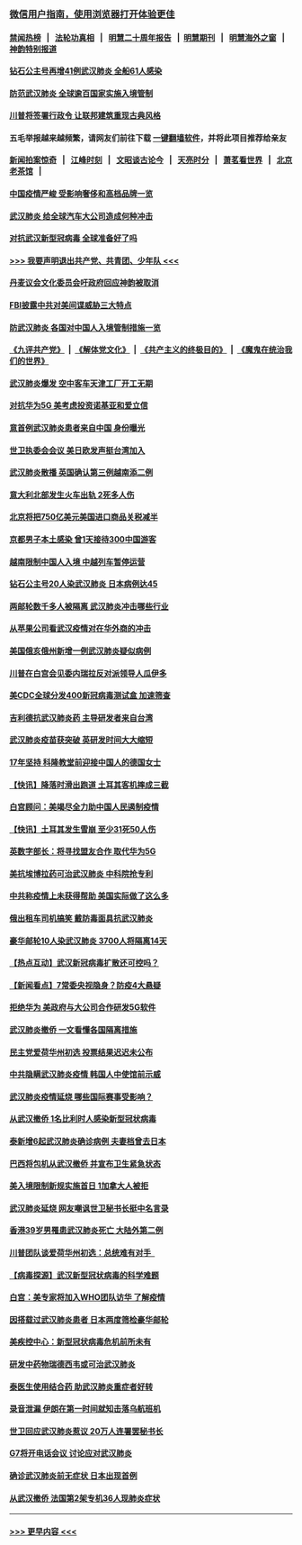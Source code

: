 ### [微信用户指南，使用浏览器打开体验更佳](https://github.com/gfw-breaker/banned-news1/blob/master/indexes/wechat-guide.md?t=0)
#### [禁闻热榜](热点新闻.md?t=0)  &nbsp;&nbsp;|&nbsp;&nbsp; [法轮功真相](https://github.com/gfw-breaker/truth/blob/master/README.md?t=0) &nbsp;&nbsp;|&nbsp;&nbsp; [明慧二十周年报告](https://github.com/gfw-breaker/mh-reports/blob/master/README.md?t=0) &nbsp;&nbsp;|&nbsp;&nbsp;[明慧期刊](https://github.com/gfw-breaker/mh-qikan) &nbsp;&nbsp;|&nbsp;&nbsp; [明慧海外之窗](https://github.com/gfw-breaker/mh-news/blob/master/README.md?t=0) &nbsp;&nbsp;|&nbsp;&nbsp; [神韵特别报道](https://github.com/gfw-breaker/mh-news/blob/master/shenyun.md?t=0)
#### [钻石公主号再增41例武汉肺炎 全船61人感染](../pages/nsc418/n11850401.md?t=02071822) 
#### [防范武汉肺炎 全球逾百国家实施入境管制](../pages/nsc418/n11850557.md?t=02071822) 
#### [川普将签署行政令 让联邦建筑重现古典风格](../pages/nsc418/n11850654.md?t=02071822) 
#### 五毛举报越来越频繁，请网友们前往下载 [一键翻墙软件](https://github.com/gfw-breaker/ssr-accounts)，并将此项目推荐给亲友
#### [新闻拍案惊奇](https://github.com/gfw-breaker/banned-news1/blob/master/pages/link4.md) &nbsp;&nbsp;|&nbsp;&nbsp; [江峰时刻](https://github.com/gfw-breaker/banned-news1/blob/master/pages/link4.md) &nbsp;&nbsp;|&nbsp;&nbsp; [文昭谈古论今](https://github.com/gfw-breaker/banned-news1/blob/master/pages/link4.md) &nbsp;&nbsp;|&nbsp;&nbsp; [天亮时分](https://github.com/gfw-breaker/banned-news1/blob/master/pages/link4.md) &nbsp;&nbsp;|&nbsp;&nbsp; [萧茗看世界](https://github.com/gfw-breaker/banned-news1/blob/master/pages/link4.md) &nbsp;&nbsp;|&nbsp;&nbsp; [北京老茶馆](https://github.com/gfw-breaker/banned-news1/blob/master/pages/link4.md) &nbsp;&nbsp;|&nbsp;&nbsp; 
#### [中国疫情严峻 受影响奢侈和高档品牌一览](../pages/nsc418/n11850319.md?t=02071822) 
#### [武汉肺炎 给全球汽车大公司造成何种冲击](../pages/nsc418/n11850056.md?t=02071822) 
#### [对抗武汉新型冠病毒 全球准备好了吗](../pages/nsc418/n11850142.md?t=02071822) 
#### [>>> 我要声明退出共产党、共青团、少年队 <<<](https://github.com/begood0513/goodnews/blob/master/quit/letter.md) 
#### [丹麦议会文化委员会吁政府回应神韵被取消](../pages/nsc418/n11849312.md?t=02071822) 
#### [FBI披露中共对美间谍威胁三大特点](../pages/nsc418/n11849700.md?t=02071822) 
#### [防武汉肺炎 各国对中国人入境管制措施一览](../pages/nsc418/n11838726.md?t=02071822) 
#### [《九评共产党》](https://github.com/begood0513/9ping.md/blob/master/README.md) &nbsp;|&nbsp; [《解体党文化》](../../../../jtdwh.md/blob/master/README.md)  &nbsp;|&nbsp; [《共产主义的终极目的》](../../../../gczydzjmd.md/blob/master/README.md) &nbsp;|&nbsp; [《魔鬼在统治我们的世界》](../../../../mgztzwmdsj.md/blob/master/README.md) 
#### [武汉肺炎爆发 空中客车天津工厂开工无期](../pages/nsc418/n11849634.md?t=02071822) 
#### [对抗华为5G 美考虑投资诺基亚和爱立信](../pages/nsc418/n11849510.md?t=02071822) 
#### [意首例武汉肺炎患者来自中国 身份曝光](../pages/nsc418/n11849454.md?t=02071822) 
#### [世卫执委会会议 美日欧发声挺台湾加入](../pages/nsc418/n11849433.md?t=02071822) 
#### [武汉肺炎散播 英国确认第三例越南添二例](../pages/nsc418/n11849439.md?t=02071822) 
#### [意大利北部发生火车出轨 2死多人伤](../pages/nsc418/n11848999.md?t=02071822) 
#### [北京将把750亿美元美国进口商品关税减半](../pages/nsc418/n11848896.md?t=02071822) 
#### [京都男子本土感染 曾1天接待300中国游客](../pages/nsc418/n11848641.md?t=02071822) 
#### [越南限制中国人入境 中越列车暂停运营](../pages/nsc418/n11847844.md?t=02071822) 
#### [钻石公主号20人染武汉肺炎 日本病例达45](../pages/nsc418/n11847823.md?t=02071822) 
#### [两邮轮数千多人被隔离 武汉肺炎冲击哪些行业](../pages/nsc418/n11847456.md?t=02071822) 
#### [从苹果公司看武汉疫情对在华外商的冲击](../pages/nsc418/n11847586.md?t=02071822) 
#### [美国俄亥俄州新增一例武汉肺炎疑似病例](../pages/nsc418/n11847714.md?t=02071822) 
#### [川普在白宫会见委内瑞拉反对派领导人瓜伊多](../pages/nsc418/n11847391.md?t=02071822) 
#### [美CDC全球分发400新冠病毒测试盒 加速筛查](../pages/nsc418/n11847260.md?t=02071822) 
#### [吉利德抗武汉肺炎药 主导研发者来自台湾](../pages/nsc418/n11847064.md?t=02071822) 
#### [武汉肺炎疫苗获突破 英研发时间大大缩短](../pages/nsc418/n11846915.md?t=02071822) 
#### [17年坚持 科隆教堂前迎接中国人的德国女士](../pages/nsc418/n11846781.md?t=02071822) 
#### [【快讯】降落时滑出跑道 土耳其客机摔成三截](../pages/nsc418/n11847021.md?t=02071822) 
#### [白宫顾问：美竭尽全力助中国人民遏制疫情](../pages/nsc418/n11846756.md?t=02071822) 
#### [【快讯】土耳其发生雪崩 至少31死50人伤](../pages/nsc418/n11846680.md?t=02071822) 
#### [英数字部长：将寻找盟友合作 取代华为5G](../pages/nsc418/n11846485.md?t=02071822) 
#### [美抗埃博拉药可治武汉肺炎 中科院抢专利](../pages/nsc418/n11846409.md?t=02071822) 
#### [中共称疫情上未获得帮助 美国实际做了这么多](../pages/nsc418/n11846008.md?t=02071822) 
#### [俄出租车司机搞笑 戴防毒面具抗武汉肺炎](../pages/nsc418/n11845703.md?t=02071822) 
#### [豪华邮轮10人染武汉肺炎 3700人将隔离14天](../pages/nsc418/n11845543.md?t=02071822) 
#### [【热点互动】武汉新冠病毒扩散还可控吗？](../pages/nsc418/n11844750.md?t=02071822) 
#### [【新闻看点】7常委央视隐身？防疫4大悬疑](../pages/nsc418/n11844611.md?t=02071822) 
#### [拒绝华为 美政府与大公司合作研发5G软件](../pages/nsc418/n11844625.md?t=02071822) 
#### [武汉肺炎撤侨 一文看懂各国隔离措施](../pages/nsc418/n11844216.md?t=02071822) 
#### [民主党爱荷华州初选 投票结果迟迟未公布](../pages/nsc418/n11844207.md?t=02071822) 
#### [中共隐瞒武汉肺炎疫情 韩国人中使馆前示威](../pages/nsc418/n11844084.md?t=02071822) 
#### [武汉肺炎疫情延烧 哪些国际赛事受影响？](../pages/nsc418/n11843958.md?t=02071822) 
#### [从武汉撤侨 1名比利时人感染新型冠状病毒](../pages/nsc418/n11843977.md?t=02071822) 
#### [泰新增6起武汉肺炎确诊病例 夫妻档曾去日本](../pages/nsc418/n11843900.md?t=02071822) 
#### [巴西将包机从武汉撤侨 并宣布卫生紧急状态](../pages/nsc418/n11843418.md?t=02071822) 
#### [美入境限制新规实施首日 1加拿大人被拒](../pages/nsc418/n11843058.md?t=02071822) 
#### [武汉肺炎延烧 网友嘲讽世卫秘书长挺中名言录](../pages/nsc418/n11843056.md?t=02071822) 
#### [香港39岁男罹患武汉肺炎死亡 大陆外第二例](../pages/nsc418/n11843026.md?t=02071822) 
#### [川普团队谈爱荷华州初选：总统难有对手  ](../pages/nsc418/n11842867.md?t=02071822) 
#### [【病毒探源】武汉新型冠状病毒的科学难题](../pages/nsc418/n11842176.md?t=02071822) 
#### [白宫：美专家将加入WHO团队访华 了解疫情](../pages/nsc418/n11842198.md?t=02071822) 
#### [因搭载过武汉肺炎患者 日本两度筛检豪华邮轮](../pages/nsc418/n11842447.md?t=02071822) 
#### [美疾控中心：新型冠状病毒危机前所未有](../pages/nsc418/n11842406.md?t=02071822) 
#### [研发中药物瑞德西韦或可治武汉肺炎](../pages/nsc418/n11842100.md?t=02071822) 
#### [泰医生使用结合药 助武汉肺炎重症者好转](../pages/nsc418/n11842096.md?t=02071822) 
#### [录音泄漏 伊朗在第一时间就知击落乌航班机](../pages/nsc418/n11842002.md?t=02071822) 
#### [世卫回应武汉肺炎惹议 20万人连署罢秘书长](../pages/nsc418/n11841664.md?t=02071822) 
#### [G7将开电话会议 讨论应对武汉肺炎](../pages/nsc418/n11841658.md?t=02071822) 
#### [确诊武汉肺炎前无症状 日本出现首例](../pages/nsc418/n11841567.md?t=02071822) 
#### [从武汉撤侨 法国第2架专机36人现肺炎症状](../pages/nsc418/n11841382.md?t=02071822) 

----
#### [ >>> 更早内容 <<< ](../indexes/nsc418-earlier.md)
